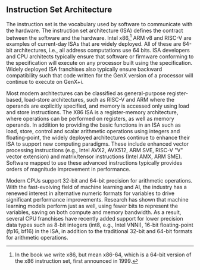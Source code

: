 ## Instruction Set Architecture

The instruction set is the vocabulary used by software to communicate with the hardware. The instruction set architecture (ISA) defines the contract between the software and the hardware. Intel x86,[^1] ARM v8 and RISC-V are examples of current-day ISAs that are widely deployed. All of these are 64-bit architectures, i.e., all address computations use 64 bits. ISA developers and CPU architects typically ensure that software or firmware conforming to the specification will execute on any processor built using the specification. Widely deployed ISA franchises also typically ensure backward compatibility such that code written for the GenX version of a processor will continue to execute on GenX+i.

Most modern architectures can be classified as general-purpose register-based, load-store architectures, such as RISC-V and ARM where the operands are explicitly specified, and memory is accessed only using load and store instructions. The X86 ISA is a register-memory architecture, where operations can be performed on registers, as well as memory operands. In addition to providing the basic functions in an ISA such as load, store, control and scalar arithmetic operations using integers and floating-point, the widely deployed architectures continue to enhance their ISA to support new computing paradigms. These include enhanced vector processing instructions (e.g., Intel AVX2, AVX512, ARM SVE, RISC-V "V" vector extension) and matrix/tensor instructions (Intel AMX, ARM SME). Software mapped to use these advanced instructions typically provides orders of magnitude improvement in performance.

Modern CPUs support 32-bit and 64-bit precision for arithmetic operations. With the fast-evolving field of machine learning and AI, the industry has a renewed interest in alternative numeric formats for variables to drive significant performance improvements. Research has shown that machine learning models perform just as well, using fewer bits to represent the variables, saving on both compute and memory bandwidth. As a result, several CPU franchises have recently added support for lower precision data types such as 8-bit integers (int8, e.g., Intel VNNI), 16-bit floating-point (fp16, bf16) in the ISA, in addition to the traditional 32-bit and 64-bit formats for arithmetic operations.

[^1]: In the book we write x86, but mean x86-64, which is a 64-bit version of the x86 instruction set, first announced in 1999.